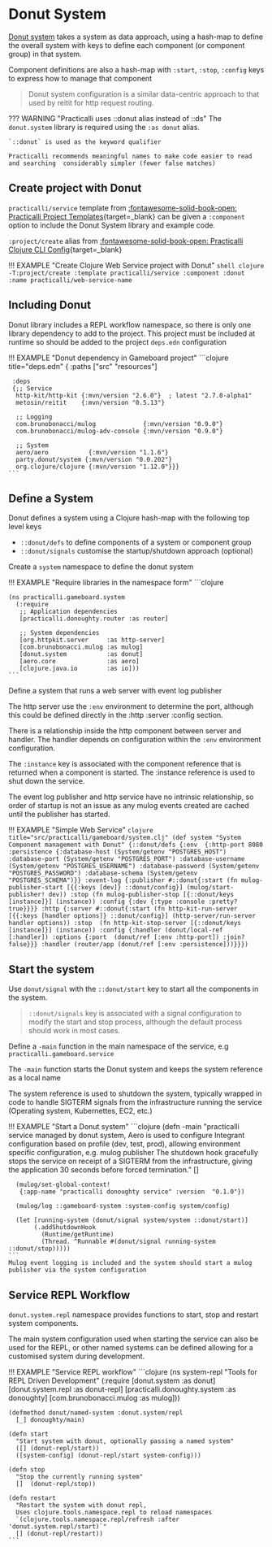 # Donut System

[Donut system](https://github.com/donut-party/system) takes a system as data approach, using a hash-map to define the overall system with keys to define each component (or component group) in that system.

Component definitions are also a hash-map with `:start`, `:stop`, `:config` keys to express how to manage that component

> Donut system configuration is a similar data-centric approach to that used by reitit for http request routing.

??? WARNING "Practicalli uses ::donut alias instead of ::ds"
    The `donut.system` library is required using the `:as donut` alias.

    `::donut` is used as the keyword qualifier

    Practicalli recommends meaningful names to make code easier to read and searching  considerably simpler (fewer false matches)


## Create project with Donut

`practicalli/service` template from [:fontawesome-solid-book-open: Practicalli Project Templates](https://github.com/practicalli/project-templates/){target=_blank} can be given a `:component` option to include the Donut System library and example code.

`:project/create` alias from [:fontawesome-solid-book-open: Practicalli Clojure CLI Config](https://practical.li/clojure/clojure-cli/practicalli-config/){target=_blank}

!!! EXAMPLE "Create Clojure Web Service project with Donut"
    ```shell
    clojure -T:project/create :template practicalli/service :component :donut :name practicalli/web-service-name
    ```

## Including Donut

Donut library includes a REPL workflow namespace, so there is only one library dependency to add to the project.  This project must be included at runtime so should be added to the project `deps.edn` configuration

!!! EXAMPLE "Donut dependency in Gameboard project"
    ```clojure title="deps.edn"
    {
    :paths
     ["src" "resources"]

     :deps
     {;; Service
      http-kit/http-kit {:mvn/version "2.6.0"}  ; latest "2.7.0-alpha1"
      metosin/reitit    {:mvn/version "0.5.13"}

      ;; Logging
      com.brunobonacci/mulog             {:mvn/version "0.9.0"}
      com.brunobonacci/mulog-adv-console {:mvn/version "0.9.0"}

      ;; System
      aero/aero           {:mvn/version "1.1.6"}
      party.donut/system {:mvn/version "0.0.202"}
      org.clojure/clojure {:mvn/version "1.12.0"}}}
    ```


## Define a System

Donut defines a system using a Clojure hash-map with the following top level keys

- `::donut/defs` to define components of a system or component group
- `::donut/signals` customise the startup/shutdown approach (optional)


Create a `system` namespace to define the donut system


!!! EXAMPLE "Require libraries in the namespace form"
    ```clojure

    (ns practicalli.gameboard.system
      (:require
       ;; Application dependencies
       [practicalli.donoughty.router :as router]

       ;; System dependencies
       [org.httpkit.server     :as http-server]
       [com.brunobonacci.mulog :as mulog]
       [donut.system           :as donut]
       [aero.core              :as aero]
       [clojure.java.io        :as io]))
    ```

Define a system that runs a web server with event log publisher

The http server use the `:env` environment to determine the port, although this could be defined directly in the :http :server :config section.

There is a relationship inside the http component between server and handler.  The handler depends on configuration within the `:env` environment configuration.

The `:instance` key is associated with the component reference that is returned when a component is started.  The :instance reference is used to shut down the service.

The event log publisher and http service have no intrinsic relationship, so order of startup is not an issue as any mulog events created are cached until the publisher has started.

!!! EXAMPLE "Simple Web Service"
    ```clojure title="src/practicalli/gameboard/system.clj"
    (def system
      "System Component management with Donut"
      {::donut/defs
       {:env  {:http-port 8080
               :persistence {:database-host (System/getenv "POSTGRES_HOST")
                             :database-port (System/getenv "POSTGRES_PORT")
                             :database-username (System/getenv "POSTGRES_USERNAME")
                             :database-password (System/getenv "POSTGRES_PASSWORD")
                             :database-schema (System/getenv "POSTGRES_SCHEMA")}}
        :event-log {:publisher
                    #::donut{:start (fn mulog-publisher-start
                                      [{{:keys [dev]} ::donut/config}]
                                      (mulog/start-publisher! dev))
                             :stop (fn mulog-publisher-stop
                                     [{::donut/keys [instance]}]
                                     (instance))
                             :config {:dev {:type :console :pretty? true}}}}
        :http {:server
               #::donut{:start (fn http-kit-run-server
                                 [{{:keys [handler options]} ::donut/config}]
                                 (http-server/run-server handler options))
                        :stop  (fn http-kit-stop-server
                                 [{::donut/keys [instance]}]
                                 (instance))
                        :config {:handler (donut/local-ref [:handler])
                                 :options {:port  (donut/ref [:env :http-port])
                                           :join? false}}}
               :handler (router/app (donut/ref [:env :persistence]))}}})
    ```


## Start the system

Use `donut/signal` with the `::donut/start` key to start all the components in the system.

> `::donut/signals` key is associated with a signal configuration to modify the start and stop process, although the default process should work in most cases.

Define a `-main` function in the main namespace of the service, e.g `practicalli.gameboard.service`

The `-main` function starts the Donut system and keeps the system reference as a local name

The system reference is used to shutdown the system, typically wrapped in code to handle SIGTERM signals from the infrastructure running the service (Operating system, Kubernettes, EC2, etc.)



!!! EXAMPLE "Start a Donut system"
    ```clojure
    (defn -main
      "practicalli service managed by donut system,
      Aero is used to configure Integrant configuration based on profile (dev, test, prod),
      allowing environment specific configuration, e.g. mulog publisher
      The shutdown hook gracefully stops the service on receipt of a SIGTERM from the infrastructure,
      giving the application 30 seconds before forced termination."
      []

      (mulog/set-global-context!
       {:app-name "practicalli donoughty service" :version  "0.1.0"})

      (mulog/log ::gameboard-system :system-config system/config)

      (let [running-system (donut/signal system/system ::donut/start)]
           (.addShutdownHook
             (Runtime/getRuntime)
             (Thread. ^Runnable #(donut/signal running-system ::donut/stop)))))
    ```
    Mulog event logging is included and the system should start a mulog publisher via the system configuration


## Service REPL Workflow

`donut.system.repl` namespace provides functions to start, stop and restart system components.

The main system configuration used when starting the service can also be used for the REPL, or other named systems can be defined allowing for a customised system during development.


!!! EXAMPLE "Service REPL workflow"
    ```clojure
    (ns system-repl
      "Tools for REPL Driven Development"
      (:require
       [donut.system :as donut]
       [donut.system.repl :as donut-repl]
       [practicalli.donoughty.system :as donoughty]
       [com.brunobonacci.mulog :as mulog]))

    (defmethod donut/named-system :donut.system/repl
      [_] donoughty/main)

    (defn start
      "Start system with donut, optionally passing a named system"
      ([] (donut-repl/start))
      ([system-config] (donut-repl/start system-config)))

    (defn stop
      "Stop the currently running system"
      []  (donut-repl/stop))

    (defn restart
      "Restart the system with donut repl,
      Uses clojure.tools.namespace.repl to reload namespaces
      `(clojure.tools.namespace.repl/refresh :after 'donut.system.repl/start)`"
      [] (donut-repl/restart))
    ```
